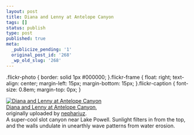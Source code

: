 ```yaml
---
layout: post
title: Diana and Lenny at Antelope Canyon
tags: []
status: publish
type: post
published: true
meta:
  _publicize_pending: '1'
  original_post_id: '268'
  _wp_old_slug: '268'
---
```

.flickr-photo { border: solid 1px #000000; }.flickr-frame {	float: right; text-align: center; margin-left: 15px; margin-bottom: 15px; }.flickr-caption { font-size: 0.8em; margin-top: 0px; }<div class="flickr-frame">	<a href="http://www.flickr.com/photos/nephariuz/37817337/" title="photo sharing"><img src="http://photos32.flickr.com/37817337_94dbc067b7_t.jpg" class="flickr-photo" alt="Diana and Lenny at Antelope Canyon" /></a><br />	<span class="flickr-caption">		<a href="http://www.flickr.com/photos/nephariuz/37817337/">Diana and Lenny at Antelope Canyon</a>,<br /> originally uploaded by <a href="http://www.flickr.com/people/nephariuz/">nephariuz</a>.	</span></div>A super-cool slot canyon near Lake Powell.  Sunlight filters in from the top, and the walls undulate in unearthly wave patterns from water erosion.<br />
